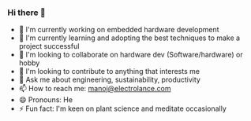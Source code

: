 ### Hi there 👋

<!--
**manoj153/manoj153** is a ✨ _special_ ✨ repository because its `README.md` (this file) appears on your GitHub profile.

Here are some ideas to get you started:

- 🔭 I'm currently working on embedded hardware development
- 🌱 I'm currently learning and adopting the best techniques to sail a project
- 👯 I'm looking to collaborate on hardware dev (Software/hardware)
- 🤔 I'm looking to contribute on learning anything that interests me
- 💬 Ask me about engineering, sustainability
- 📫 How to reach me: manoj@electrolance.com
- 😄 Pronouns: He
- ⚡ Fun fact: I'm keen on plant science
-->

- 🔭 I'm currently working on embedded hardware development
- 🌱 I'm currently learning and adopting the best techniques to make a project successful
- 👯 I'm looking to collaborate on hardware dev (Software/hardware) or hobby
- 🤔 I'm looking to contribute to anything that interests me
- 💬 Ask me about engineering, sustainability, productivity
- 📫 How to reach me: manoj@electrolance.com
- 😄 Pronouns: He
- ⚡ Fun fact: I'm keen on plant science and meditate occasionally 
